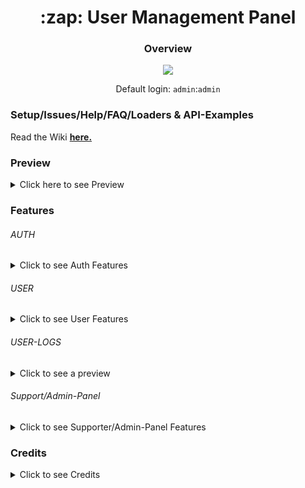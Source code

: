 
<h1 align="center">:zap: User Management Panel</h1>


  

<h3 align="center">Overview</h3>

<p align="center">

<img  src="https://i.imgur.com/VB2ial8.png" />

</p>
<p align="center">
Default login: <code>admin</code>:<code>admin</code>
</p>

  


<h3>Setup/Issues/Help/FAQ/Loaders & API-Examples</h3>
<p>Read the Wiki <a href="https://github.com/anditv21/panel/wiki"><b>here.</b></a></p>



  
### Preview
<details>

<summary>Click here to see Preview</summary>

<p align="center">

<a href="https://i.ibb.co/8jz5Fwv/image.png"><img src="https://i.ibb.co/8jz5Fwv/image.png" /></a>

<a href="https://i.ibb.co/LJTfrSw/image.png"><img src="https://i.ibb.co/LJTfrSw/image.png" /></a>

<a href="https://i.ibb.co/chkvZgT/image.png"><img src="https://i.ibb.co/chkvZgT/image.png" /></a>
<a href="https://github.com/anditv21/panel/raw/main/.examples/CSharp-API-Example/img/readme1.png"><img src="https://github.com/anditv21/panel/raw/main/.examples/CSharp-API-Example/img/readme1.png" /></a>
  

</details>


  
### Features

###### AUTH

<details>

<summary>Click to see Auth Features</summary>

<ul>

<li>Login (Multiple device remember Login) (Screenshot: https://tinyurl.com/mwd6uhz)</li>

<li>Register (Invite only / can be deactivated) (Screenshot: https://tinyurl.com/yc3j4z99)</li>

<li>Banned Page (Screenshot: https://bit.ly/3vYaHse)</li>

</ul>

</details>

  

###### USER

<details>

<summary>Click to see User Features</summary>

<ul>

Screenshot: https://bit.ly/3W3SBQj / https://bit.ly/40Lz4Xd / https://bit.ly/3JMb4g67

<li>ShoutBox (can be disabled from admin dashboard / users are muteable)</li>

<li>Change password</li>

<li>Activate multiple subscription´s with code (Trail/30/90 days)</li>

<li>Activate Trail subscription´s with code (3 days)</li>

<li>Download loader (Needs a sub)</li>

<li>Change display name</li>

<li>Manage login tokens/cookies (requires password)</li>

<li>Set a Profile Picture</li>
<li>Public user profile (https://bit.ly/3M6BKuQ)</li>

<ul>

<li>Get Profile Picture from Discord (currently only static)</li></ul>



</ul>

</details>

  

###### USER-LOGS

  

<details>

<summary>Click to see a preview</summary>

<img  src="https://i.ibb.co/GHbF6Ly/opera-Bei-I6vs-O9-Z.png">
<li>Flushing logs (requires password)</li>
</details>

  

###### Support/Admin-Panel

<details>

<summary>Click to see Supporter/Admin-Panel Features</summary>

<ul>

<li>Screenshot: https://bit.ly/3GXtf21 / https://bit.ly/3IC7O8a</li>

<li>Disable Invite System (Admin only)</li>

<li>Freeze all subscriptions (experimental) (Admin only)</li>

<li>Gift user subscription (Admin only) (Screenshot: https://bit.ly/3ivNJ8K)</li>

  




  

<li>View a users last known IP address </li>

<li>Password Reset (Admin only)</li>

<li>Set News</li>

<li>Ban-Management panel (Admin only) (Screenshot: https://bit.ly/3VS78if)</li>

<li>Generate invite code</li>

<li>Generate subscription code (Admin only)</li>

<li>Ban/unban user (Admin only)</li>

<li>Make user admin/non-admin </li>

<li>Make user supporter/non-supp </li>

<li>Mute a user for the shoutbox</li>

<li>Reset HWID</li>

<li>Set cheat ofline/online (Admin only)</li>
<li>Set version/maintenance/non-maintenance </li>

<li>ShoutBox</li>
<ul>
<li>Enable/Disable ShoutBox</li>
<li>Flush ShoutBox</li>
</ul>

<li>User Invites</li>
<ul>
<li>Gift useres invites</li>
<li>Invite wave (5 Invites)</li>
</ul>

  

</details>

 
  
### Credits
  <details>

<summary>Click to see Credits</summary>


<ul>

<li><a href="https://github.com/znixbtw/">@znixbtw</a> for his awesome original <a href="https://github.com/znixbtw/php-panel-v2/">panel</a>.</li>
<li><a href="https://github.com/Phantom-1337/">@Phantom-1337</a> and <a href="https://github.com/sxck1337/">@sxck1337</a> for their cool themes.</li>


  

</ul>



</details>


